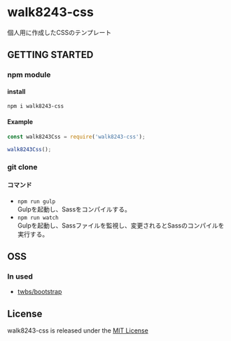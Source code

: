 # walk8243-css
個人用に作成したCSSのテンプレート

## GETTING STARTED
### npm module
#### install
```
npm i walk8243-css
```
#### Example
```example.js
const walk8243Css = require('walk8243-css');

walk8243Css();
```

### git clone
#### コマンド
- `npm run gulp`  
Gulpを起動し、Sassをコンパイルする。
- `npm run watch`  
Gulpを起動し、Sassファイルを監視し、変更されるとSassのコンパイルを実行する。

## OSS
### In used
- [twbs/bootstrap](https://github.com/twbs/bootstrap)

## License
walk8243-css is released under the [MIT License](https://github.com/walk8243/css-template/blob/module/LICENSE)
